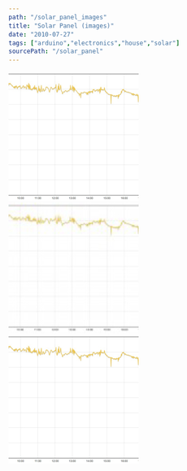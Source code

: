 ```yaml
---
path: "/solar_panel_images"
title: "Solar Panel (images)"
date: "2010-07-27"
tags: ["arduino","electronics","house","solar"]
sourcePath: "/solar_panel"
---
```


 ![solar_day_one.jpeg_hexagon.jpeg](solar_day_one.jpeg_hexagon.jpeg) ![solar_day_one-300x133.jpg_hexagon.jpeg](solar_day_one-300x133.jpg_hexagon.jpeg) ![solar_day_one.jpg_hexagon.jpeg](solar_day_one.jpg_hexagon.jpeg)